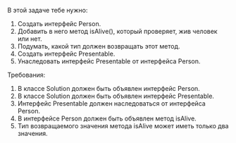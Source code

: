 
В этой задаче тебе нужно:
1. Создать интерфейс Person.
2. Добавить в него метод isAlive(), который проверяет, жив человек или нет.
3. Подумать, какой тип должен возвращать этот метод.
4. Создать интерфейс Presentable.
5. Унаследовать интерфейс Presentable от интерфейса Person.


Требования:
1.	В классе Solution должен быть объявлен интерфейс Person.
2.	В классе Solution должен быть объявлен интерфейс Presentable.
3.	Интерфейс Presentable должен наследоваться от интерфейса Person.
4.	В интерфейсе Person должен быть объявлен метод isAlive.
5.	Тип возвращаемого значения метода isAlive может иметь только два значения.



